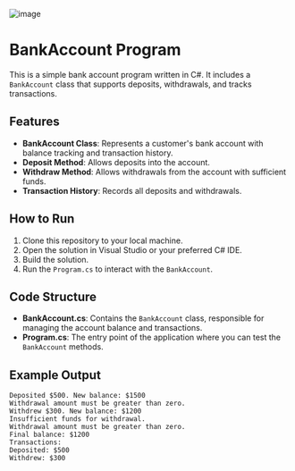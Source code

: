 ![image](https://github.com/user-attachments/assets/22c9c814-7d8e-42e3-8fd7-f5e611210d4e)




# BankAccount Program

This is a simple bank account program written in C#. It includes a `BankAccount` class that supports deposits, withdrawals, and tracks transactions.

## Features

- **BankAccount Class**: Represents a customer's bank account with balance tracking and transaction history.
- **Deposit Method**: Allows deposits into the account.
- **Withdraw Method**: Allows withdrawals from the account with sufficient funds.
- **Transaction History**: Records all deposits and withdrawals.

## How to Run

1. Clone this repository to your local machine.
2. Open the solution in Visual Studio or your preferred C# IDE.
3. Build the solution.
4. Run the `Program.cs` to interact with the `BankAccount`.

## Code Structure

- **BankAccount.cs**: Contains the `BankAccount` class, responsible for managing the account balance and transactions.
- **Program.cs**: The entry point of the application where you can test the `BankAccount` methods.

## Example Output

```plaintext
Deposited $500. New balance: $1500
Withdrawal amount must be greater than zero.
Withdrew $300. New balance: $1200
Insufficient funds for withdrawal.
Withdrawal amount must be greater than zero.
Final balance: $1200
Transactions:
Deposited: $500
Withdrew: $300
